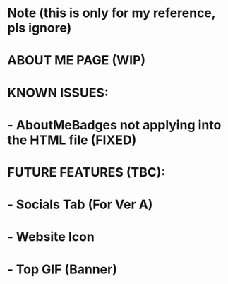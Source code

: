 # Note (this is only for my reference, pls ignore)

# ABOUT ME PAGE (WIP)

# KNOWN ISSUES:

# - AboutMeBadges not applying into the HTML file (FIXED)

# FUTURE FEATURES (TBC):

# - Socials Tab (For Ver A)
# - Website Icon
# - Top GIF (Banner)